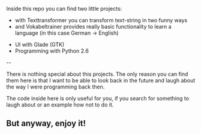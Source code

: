 Inside this repo you can find two little projects:

* with Texttransformer you can transform text-string in two funny ways
* and Vokabeltrainer provides really basic functionality to learn a language
  (in this case German -> English)

- UI with Glade (GTK)
- Programming with Python 2.6

--

There is nothing special about this projects.
The only reason you can find them here is that I want to be able to look back in the future and laugh about the way I were programming back then.

The code inside here is only useful for you, if  you search for something to laugh about or an example how not to do it.

## But anyway, enjoy it!


